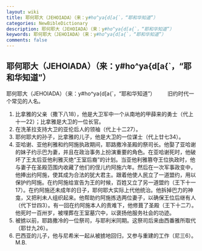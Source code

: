 ```yaml
---
layout: wiki
title: 耶何耶大（JEHOIADA）（来：y#ho^ya{d[a{`，“耶和华知道”）
categories: NewBibleDictionary
description: 耶何耶大（JEHOIADA）（来：y#ho^ya{d[a{`，“耶和华知道”）
keywords: 耶何耶大（JEHOIADA）（来：y#ho^ya{d[a{`，“耶和华知道”）
comments: false
---
```


## 耶何耶大（JEHOIADA）（来：y#ho^ya{d[a{`，“耶和华知道”）



耶何耶大（JEHOIADA）（来：y#ho^ya{d[a{`，“耶和华知道”）
　　旧约时代一个常见的人名。
1. 比拿雅的父亲（撒下八18），他是大卫军中一个从南地的甲薛来的勇士（代上十一22）；比拿雅是大卫的一位长官。
2. 在洗革拉支持大卫的亚伦后人的领袖（代上十二27）。
3. 耶何耶大的孙子，比拿雅的儿子，他是大卫的一位谋士（代上廿七34）。
4. 亚哈谢、亚他利雅和约阿施执政期间，耶路撒冷圣殿的祭司长。他娶了亚哈谢的妹子约示巴为妻，并且在政治事务上扮演重要的角色。在亚哈谢死时，他破坏了王太后亚他利雅灭绝“王室后裔”的计划。当亚他利雅篡夺王位执政时，他与妻子在圣殿范围内收藏了他们的侄儿约阿施六年。然后在一次军事政变中，他捧出约阿施，使其成为合法的犹大君主。跟着他使人民立了一道盟约，用以保护约阿施。在约阿施给宣告为王的时候，百姓又立了另一道盟约（王下十一17）。在约阿施还未成年的日子，耶何耶大实际上代他统治。他拆掉巴力的神龛，又把利未人组织起来。他帮助约阿施拣选两位妻子，以确保王位后继有人（代下廿四3）。有一回在约阿施本人的责难下，他修葺了圣殿（王下十二7）。他死时一百卅岁，被埋葬在王室墓穴中，以褒扬他服务社会的功迹。
5. 被掳以前，耶路撒冷的一位祭司，与耶利米同期。这祭司后来由西番雅所取代（耶廿九26）。
6. 巴西亚的儿子，他与尼希米一起从被掳地回归，又参与重建的工作（尼三6）。
M.B.




